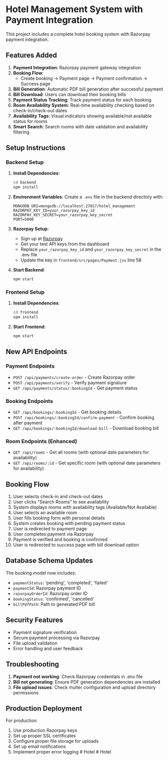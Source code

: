 # Hotel Management System with Payment Integration

This project includes a complete hotel booking system with Razorpay payment integration.

## Features Added

1. **Payment Integration**: Razorpay payment gateway integration
2. **Booking Flow**: 
   - Create booking → Payment page → Payment confirmation → Success page
3. **Bill Generation**: Automatic PDF bill generation after successful payment
4. **Bill Download**: Users can download their booking bills
5. **Payment Status Tracking**: Track payment status for each booking
6. **Room Availability System**: Real-time availability checking based on check-in/check-out dates
7. **Availability Tags**: Visual indicators showing available/not available status for rooms
8. **Smart Search**: Search rooms with date validation and availability filtering

## Setup Instructions

### Backend Setup

1. **Install Dependencies**:
   ```bash
   cd backend
   npm install
   ```

2. **Environment Variables**:
   Create a `.env` file in the backend directory with:
   ```
   MONGODB_URI=mongodb://localhost:27017/hotel_management
   RAZORPAY_KEY_ID=your_razorpay_key_id
   RAZORPAY_KEY_SECRET=your_razorpay_key_secret
   PORT=5000
   ```

3. **Razorpay Setup**:
   - Sign up at [Razorpay](https://razorpay.com)
   - Get your test API keys from the dashboard
   - Replace `your_razorpay_key_id` and `your_razorpay_key_secret` in the .env file
   - Update the key in `frontend/src/pages/Payment.jsx` line 58

4. **Start Backend**:
   ```bash
   npm start
   ```

### Frontend Setup

1. **Install Dependencies**:
   ```bash
   cd frontend
   npm install
   ```

2. **Start Frontend**:
   ```bash
   npm start
   ```

## New API Endpoints

### Payment Endpoints
- `POST /api/payments/create-order` - Create Razorpay order
- `POST /api/payments/verify` - Verify payment signature
- `GET /api/payments/status/:bookingId` - Get payment status

### Booking Endpoints
- `GET /api/bookings/:bookingId` - Get booking details
- `POST /api/bookings/:bookingId/confirm-payment` - Confirm booking after payment
- `GET /api/bookings/:bookingId/download-bill` - Download booking bill

### Room Endpoints (Enhanced)
- `GET /api/rooms` - Get all rooms (with optional date parameters for availability)
- `GET /api/rooms/:id` - Get specific room (with optional date parameters for availability)

## Booking Flow

1. User selects check-in and check-out dates
2. User clicks "Search Rooms" to see availability
3. System displays rooms with availability tags (Available/Not Available)
4. User selects an available room
5. User fills booking form with personal details
6. System creates booking with pending payment status
7. User is redirected to payment page
8. User completes payment via Razorpay
9. Payment is verified and booking is confirmed
10. User is redirected to success page with bill download option

## Database Schema Updates

The booking model now includes:
- `paymentStatus`: 'pending', 'completed', 'failed'
- `paymentId`: Razorpay payment ID
- `razorpayOrderId`: Razorpay order ID
- `bookingStatus`: 'confirmed', 'cancelled'
- `billPdfPath`: Path to generated PDF bill

## Security Features

- Payment signature verification
- Secure payment processing via Razorpay
- File upload validation
- Error handling and user feedback

## Troubleshooting

1. **Payment not working**: Check Razorpay credentials in .env file
2. **Bill not generating**: Ensure PDF generation dependencies are installed
3. **File upload issues**: Check multer configuration and upload directory permissions

## Production Deployment

For production:
1. Use production Razorpay keys
2. Set up proper SSL certificates
3. Configure proper file storage for uploads
4. Set up email notifications
5. Implement proper error logging
#   H o t e l  
 #   H o t e l  
 